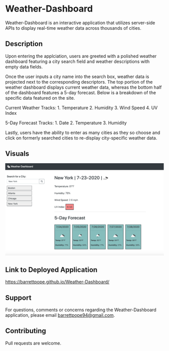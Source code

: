 # Weather-Dashboard
Weather-Dashboard is an interactive application that utilizes server-side APIs to display real-time weather data across thousands of cities.

## Description
Upon entering the applciation, users are greeted with a polished weather dashboard featuring a city search field and weather descriptions with empty data fields. 

Once the user inputs a city name into the search box, weather data is projected next to the corresponding descriptors. The top portion of the weather dashboard displays current weather data, whereas the bottom half of the dashboard features a 5-day forecast. Below is a breakdown of the specific data featured on the site.

Current Weather Tracks:
    1. Temperature
    2. Humidity
    3. Wind Speed
    4. UV Index

5-Day Forecast Tracks:
    1. Date
    2. Temperature
    3. Humidity

Lastly, users have the ability to enter as many cities as they so choose and click on formerly searched cities to re-display city-specific weather data.

## Visuals
![](weather-dashboard.png)

## Link to Deployed Application
https://barrettpope.github.io/Weather-Dashboard/

## Support
For questions, comments or concerns regarding the Weather-Dashboard application, please email barrettpope94@gmail.com.

## Contributing
Pull requests are welcome.
